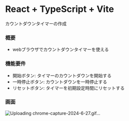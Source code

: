 # React + TypeScript + Vite

カウントダウンタイマーの作成

### 概要

- webブラウザでカウントダウンタイマーを使える

### 機能要件

- 開始ボタン: タイマーのカウントダウンを開始する
- 一時停止ボタン: カウントダウンを一時停止する
- リセットボタン: タイマーを初期設定時間にリセットする

### 画面
![Uploading chrome-capture-2024-6-27.gif…]()
